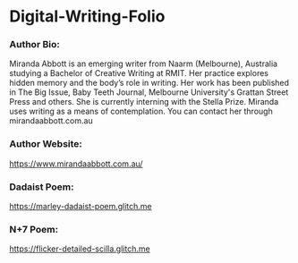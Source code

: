 # Digital-Writing-Folio

### Author Bio:
Miranda Abbott is an emerging writer from Naarm (Melbourne), Australia studying a Bachelor of Creative Writing at RMIT. Her practice explores hidden memory and the body’s role in writing. Her work has been published in The Big Issue, Baby Teeth Journal, Melbourne University's Grattan Street Press and others. She is currently interning with the Stella Prize. Miranda uses writing as a means of contemplation. You can contact her through mirandaabbott.com.au 

### Author Website:
https://www.mirandaabbott.com.au/

### Dadaist Poem:
https://marley-dadaist-poem.glitch.me

### N+7 Poem:
https://flicker-detailed-scilla.glitch.me
